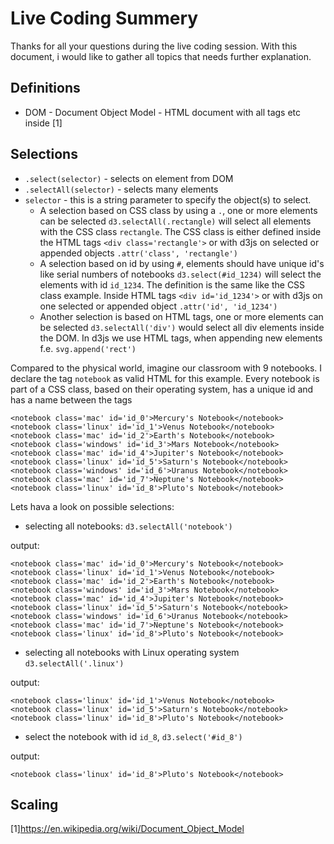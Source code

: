 # Live Coding Summery
Thanks for all your questions during the live coding session. With this document, i would like to gather all topics that needs further explanation.

## Definitions

* DOM - Document Object Model - HTML document with all tags etc inside [1]

## Selections

* `.select(selector)` - selects on element from DOM
* `.selectAll(selector)`  - selects many elements 
* `selector` - this is a string parameter to specify the object(s) to select. 
    - A selection based on CSS class by using a `.`, one or more elements can be selected
    `d3.selectAll(.rectangle)` will select all elements with the CSS class `rectangle`. The CSS class is either defined inside the HTML tags `<div class='rectangle'>` or with d3js on selected or appended objects `.attr('class', 'rectangle')`
    - A selection based on id by using `#`, elements should have unique id's like serial numbers of notebooks
    `d3.select(#id_1234)` will select the elements with id `id_1234`. The definition is the same like the CSS class example. Inside HTML tags `<div id='id_1234'>` or with d3js on one selected or appended object `.attr('id', 'id_1234')`
    - Another selection is based on HTML tags, one or more elements can be selected
    `d3.selectAll('div')` would select all div elements inside the DOM. In d3js we use HTML tags, when appending new elements f.e. `svg.append('rect')`

Compared to the physical world, imagine our classroom with 9 notebooks. I declare the tag `notebook` as valid HTML for this example. Every notebook is part of a CSS class, based on their operating system, has a unique id and has a name between the tags

```
<notebook class='mac' id='id_0'>Mercury's Notebook</notebook> 
<notebook class='linux' id='id_1'>Venus Notebook</notebook> 
<notebook class='mac' id='id_2'>Earth's Notebook</notebook> 
<notebook class='windows' id='id_3'>Mars Notebook</notebook> 
<notebook class='mac' id='id_4'>Jupiter's Notebook</notebook> 
<notebook class='linux' id='id_5'>Saturn's Notebook</notebook> 
<notebook class='windows' id='id_6'>Uranus Notebook</notebook> 
<notebook class='mac' id='id_7'>Neptune's Notebook</notebook> 
<notebook class='linux' id='id_8'>Pluto's Notebook</notebook> 
```

Lets hava a look on possible selections:

* selecting all notebooks: `d3.selectAll('notebook')` 

output:
```
<notebook class='mac' id='id_0'>Mercury's Notebook</notebook> 
<notebook class='linux' id='id_1'>Venus Notebook</notebook> 
<notebook class='mac' id='id_2'>Earth's Notebook</notebook> 
<notebook class='windows' id='id_3'>Mars Notebook</notebook> 
<notebook class='mac' id='id_4'>Jupiter's Notebook</notebook> 
<notebook class='linux' id='id_5'>Saturn's Notebook</notebook> 
<notebook class='windows' id='id_6'>Uranus Notebook</notebook> 
<notebook class='mac' id='id_7'>Neptune's Notebook</notebook> 
<notebook class='linux' id='id_8'>Pluto's Notebook</notebook> 
```

* selecting all notebooks with Linux operating system `d3.selectAll('.linux')`

output:
```
<notebook class='linux' id='id_1'>Venus Notebook</notebook> 
<notebook class='linux' id='id_5'>Saturn's Notebook</notebook> 
<notebook class='linux' id='id_8'>Pluto's Notebook</notebook> 
```

* select the notebook with id `id_8`, `d3.select('#id_8')`

output:
```
<notebook class='linux' id='id_8'>Pluto's Notebook</notebook> 
```


## Scaling

[1]https://en.wikipedia.org/wiki/Document_Object_Model
